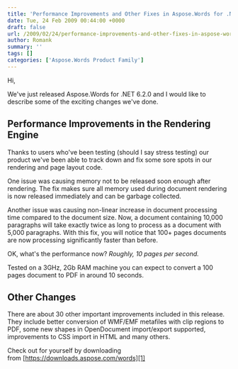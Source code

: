 ```yaml
---
title: 'Performance Improvements and Other Fixes in Aspose.Words for .NET 6.2.0'
date: Tue, 24 Feb 2009 00:44:00 +0000
draft: false
url: /2009/02/24/performance-improvements-and-other-fixes-in-aspose-words-for-net-6-2-0/
author: Romank
summary: ''
tags: []
categories: ['Aspose.Words Product Family']
---
```


Hi,

We've just released Aspose.Words for .NET 6.2.0 and I would like to describe some of the exciting changes we've done.

## Performance Improvements in the Rendering Engine

Thanks to users who've been testing (should I say stress testing) our product we've been able to track down and fix some sore spots in our rendering and page layout code.

One issue was causing memory not to be released soon enough after rendering. The fix makes sure all memory used during document rendering is now released immediately and can be garbage collected.

Another issue was causing non-linear increase in document processing time compared to the document size. Now, a document containing 10,000 paragraphs will take exactly twice as long to process as a document with 5,000 paragraphs. With this fix, you will notice that 100+ pages documents are now processing significantly faster than before.

OK, what's the performance now? _Roughly, 10 pages per second._

Tested on a 3GHz, 2Gb RAM machine you can expect to convert a 100 pages document to PDF in around 10 seconds.

## Other Changes

There are about 30 other important improvements included in this release. They include better conversion of WMF/EMF metafiles with clip regions to PDF, some new shapes in OpenDocument import/export supported, improvements to CSS import in HTML and many others.

Check out for yourself by downloading from [https://downloads.aspose.com/words][1]




[1]: https://downloads.aspose.com/words




